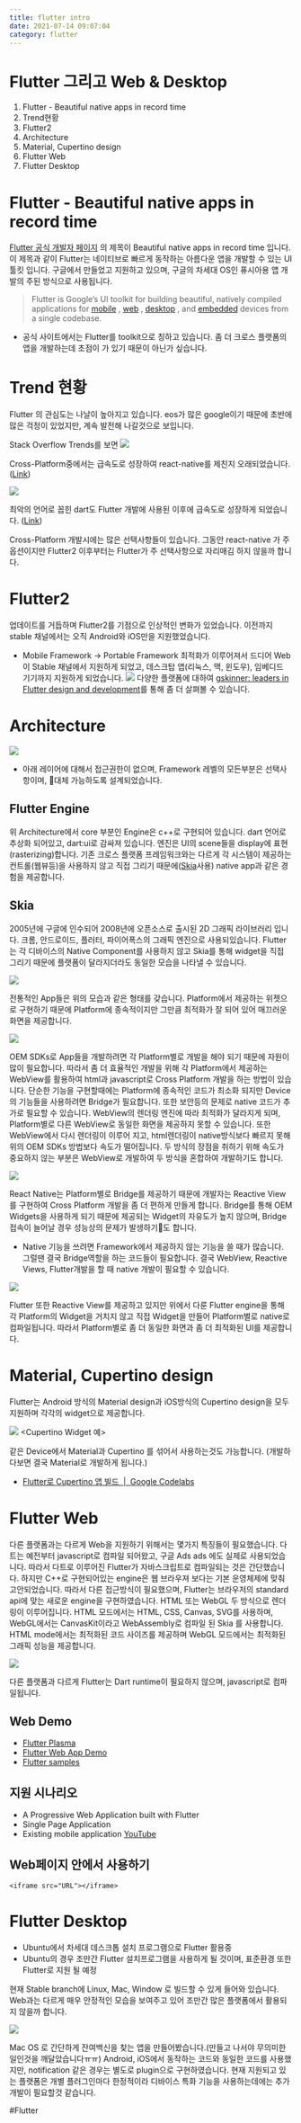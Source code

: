 ```yaml
---
title: flutter intro
date: 2021-07-14 09:07:04
category: flutter
---
```


# Flutter 그리고 Web & Desktop
1. Flutter - Beautiful native apps in record time
2. Trend현황
3. Flutter2
4. Architecture
5. Material, Cupertino design
6. Flutter Web
7. Flutter Desktop


# Flutter - Beautiful native apps in record time
[Flutter 공식 개발자 페이지](flutter.dev) 의 제목이 Beautiful native apps in record time 입니다.  이 제목과 같이 Flutter는 네이티브로 빠르게 동작하는 아름다운 앱을 개발할 수 있는 UI 툴킷 입니다. 
구글에서 만들었고 지원하고 있으며,  구글의 차세대 OS인 퓨시아용 앱 개발의 주된 방식으로 사용됩니다.

> Flutter is Google’s UI toolkit for building beautiful, natively compiled applications for  [mobile](https://flutter.dev/docs) ,  [web](https://flutter.dev/web) ,  [desktop](https://flutter.dev/desktop) , and  [embedded](https://flutter.dev/embedded)  devices from a single codebase.  

* 공식 사이트에서는 Flutter를 toolkit으로 칭하고 있습니다.
좀 더 크로스 플랫폼의 앱을 개발하는데 초점이 가 있기 때문이 아닌가 싶습니다.


# Trend 현황
Flutter 의 관심도는 나날이 높아지고 있습니다. eos가 많은 google이기 때문에 초반에 많은 걱정이 있었지만, 계속 발전해 나갈것으로 보입니다.

Stack Overflow Trends를 보면
![](./res/trend-1.png)

Cross-Platform중에서는 급속도로 성장하여 react-native를 제친지 오래되었습니다.
([Link](https://insights.stackoverflow.com/trends?tags=flutter%2Creact-native%2Ccordova%2Ctitanium%2Cxamarin%2Cionic%2Celectron))

![](./res/trend-2.png)

최악의 언어로 꼽힌 dart도 Flutter 개발에 사용된 이후에 급속도로 성장하게 되었습니다.
([Link](https://insights.stackoverflow.com/trends?tags=dart%2Ckotlin%2Cswift))

Cross-Platform 개발시에는 많은 선택사항들이 있습니다. 그동안 react-native 가 주 옵션이지만 Flutter2 이후부터는 Flutter가 주 선택사항으로 자리매김 하지 않을까 합니다.


# Flutter2
업데이트를 거듭하며 Flutter2를 기점으로 인상적인 변화가 있었습니다.
이전까지 stable 채널에서는 오직 Android와 iOS만을 지원했었습니다.

- Mobile Framework -> Portable Framework
최적화가 이루어져서 드디어 Web이 Stable 채널에서 지원하게 되었고, 데스크탑 앱(리눅스, 맥, 윈도우), 임베디드 기기까지 지원하게 되었습니다.
![](./res/flutter2_intro.png)
다양한 플랫폼에 대하여 [gskinner: leaders in Flutter design and development](https://flutter.gskinner.com/)를 통해 좀 더 살펴볼 수 있습니다.

# Architecture
![](./res/archdiagram.png)
- 아래 레이어에 대해서 접근권한이 없으며, Framework 레벨의 모든부분은 선택사항이며, 대체 가능하도록 설계되었습니다.

## Flutter Engine
위 Architecture에서 core 부분인 Engine은 c++로 구현되어 있습니다. dart 언어로 추상화 되어있고, dart:ui로 감싸져 있습니다. 
엔진은 UI의 scene들을 display에 표현(rasterizing)합니다. 기존 크로스 플랫폼 프레임워크와는 다르게 각 시스템이 제공하는 컨트롤(웹뷰등)을 사용하지 않고 직접 그리기 때문에([Skia](https://skia.org/)사용) native app과 같은 경험을 제공합니다.

## Skia
2005년에 구글에 인수되어 2008년에 오픈소스로 출시된 2D 그래픽 라이브러리 입니다. 크롬, 안드로이드, 플러터, 파이어폭스의 그래픽 엔진으로 사용되있습니다.
Flutter는 각 디바이스의 Native Component를 사용하지 않고 Skia를 통해 widget을 직접 그리기 때문에 플랫폼이 달라지더라도 동일한 모습을 나타낼 수 있습니다.

![](./res/native.png)
<OEM SDKs>

전통적인 App들은 위의 모습과 같은 형태를 갖습니다. Platform에서 제공하는 위젯으로 구현하기 때문에 Platform에 종속적이지만 그만큼 최적화가 잘 되어 있어 매끄러운 화면을 제공합니다.

![](./res/webview.png)
<WebViews>

OEM SDKs로 App들을 개발하려면 각 Platform별로 개발을 해야 되기 때문에 자원이 많이 필요합니다. 따라서 좀 더 효율적인 개발을 위해 각 Platform에서 제공하는 WebView를 활용하여 html과 javascript로 Cross Platform 개발을 하는 방법이 있습니다.
단순한 기능을 구현할때에는 Platform에 종속적인 코드가 최소화 되지만 Device의 기능들을 사용하려면 Bridge가 필요합니다. 또한 보안등의 문제로 native 코드가 추가로 필요할 수 있습니다.
WebView의 렌더링 엔진에 따라 최적화가 달라지게 되며, Platform별로 다른 WebView로 동일한 화면을 제공하지 못할 수 있습니다. 또한 WebView에서 다시 렌더링이 이루어 지고, html렌더링이 native방식보다 빠르지 못해 위의 OEM SDKs 방법보다 속도가 떨어집니다. 
두 방식의 장점을 취하기 위해 속도가 중요하지 않는 부분은 WebView로 개발하여 두 방식을 혼합하여 개발하기도 합니다.

![](./res/reactiveviews.png)
<Reactive Views>

React Native는 Platform별로 Bridge를 제공하기 때문에 개발자는 Reactive View를 구현하여 Cross Platform 개발을 좀 더 편하게 만들게 합니다. Bridge를 통해 OEM Widgets을 사용하게 되기 때문에 제공되는 Widget의 자유도가 높지 않으며, Bridge접속이 늘어날 경우 성능상의 문제가 발생하기도 합니다.

- Native 기능을 쓰려면 Framework에서 제공하지 않는 기능을 쓸 때가 많습니다. 그럴땐 결국 Bridge역할을 하는 코드들이 필요합니다. 결국 WebView, Reactive Views, Flutter개발을 할 때 native 개발이 필요할 수 있습니다.

![](./res/flutter_platform_arch.png)
<Flutter>

Flutter 또한 Reactive View를 제공하고 있지만 위에서 다룬 Flutter engine을 통해 각 Platform의 Widget을 거치지 않고 직접 Widget을 만들어 Platform별로 native로 컴파일됩니다. 따라서 Platform별로 좀 더 동일한 화면과 좀 더 최적화된 UI를 제공합니다.


# Material, Cupertino design
Flutter는 Android 방식의 Material design과 iOS방식의 Cupertino design을 모두 지원하며 각각의 widget으로 제공합니다.

![](./res/cupertino.png)
<Cupertino Widget 예>

같은 Device에서 Material과 Cupertino 를 섞어서 사용하는것도 가능합니다.
(개발하다보면 결국 Material로 개발하게 됩니다.)

- [Flutter로 Cupertino 앱 빌드  |  Google Codelabs](https://codelabs.developers.google.com/codelabs/flutter-cupertino?hl=ko#0)


# Flutter Web
다른 플랫폼과는 다르게 Web을 지원하기 위해서는 몇가지 특징들이 필요했습니다.
다트는 예전부터 javascript로 컴파일 되어왔고, 구글 Ads ads 에도 실제로 사용되었습니다. 따라서 다트로 이루어진 Flutter가 자바스크립트로 컴파일되는 것은  간단했습니다.
하지만 C++로 구현되어있는 engine은 웹 브라우져 보다는 기본 운영체제에 맞춰 고안되었습니다. 따라서 다른 접근방식이 필요했으며, Flutter는 브라우저의 standard api에 맞는 새로운 engine을 구현하였습니다. 
HTML 또는 WebGL 두 방식으로 렌더링이 이루어집니다. HTML 모드에서는 HTML, CSS, Canvas, SVG를 사용하며, WebGL에서는 CanvasKit이라고 WebAssembly로 컴파일 된 Skia 를 사용합니다. HTML mode에서는 최적화된 코드 사이즈를 제공하며 WebGL 모드에서는 최적화된 그래픽 성능을 제공합니다.


![](./res/web-arch.png)

다른 플랫폼과 다르게 Flutter는 Dart runtime이 필요하지 않으며, javascript로 컴파일됩니다. 

## Web Demo
- [Flutter Plasma](https://flutterplasma.dev/)
- [Flutter Web App Demo](http://minikin.me/flutter-web-demo/#/)
- [Flutter samples](https://flutter.github.io/samples/web_dashboard.html)


## 지원 시나리오
- A Progressive Web Application built with Flutter
- Single Page Application
- Existing mobile application
[YouTube](https://www.youtube.com/watch?v=HAstl_NkXl0&t=566s)

## Web페이지 안에서 사용하기
```
<iframe src="URL"></iframe>
```


# Flutter Desktop
- Ubuntu에서 차세대 데스크톱 설치 프로그램으로 Flutter 활용중
- Ubuntu의 경우 조만간 Flutter 설치프로그램을 사용하게 될 것이며, 표준환경 또한 Flutter로 지원 될 예정

현재 Stable branch에 Linux, Mac, Window 로 빌드할 수 있게 들어와 있습니다.  Web과는 다르게 매우 안정적인 모습을 보여주고 있어 조만간 많은 플랫폼에서 활용되지 않을까 합니다.

![](./res/test_vaccine_app.png)

Mac OS 로 간단하게 잔여백신을 찾는 앱을 만들어봤습니다.(만들고 나서야 무의미한 일인것을 깨달았습니다ㅠㅠ) Android, iOS에서 동작하는 코드와 동일한 코드를 사용했지만, notification 같은 경우는 별도로 plugin으로 구현하였습니다. 현재 지원되고 있는 플랫폼은 개별 플러그인마다 한정적이라 디바이스 특화 기능을 사용하는데에는 추가 개발이 필요할것 같습니다.


#Flutter
